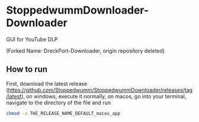 # StoppedwummDownloader-Downloader
GUI for YouTube DLP

(Forked Name: DreckPort-Downloader, origin repository deleted)

## How to run

First, download the latest release (<https://github.com/Stoppedwumm/StoppedwummDownloader/releases/tag/latest>), on windows, execute it normally, on macos, go into your terminal, navigate to the directory of the file and run
```zsh
chmod -x THE_RELEASE_NAME_DEFAULT_macos_app
```
